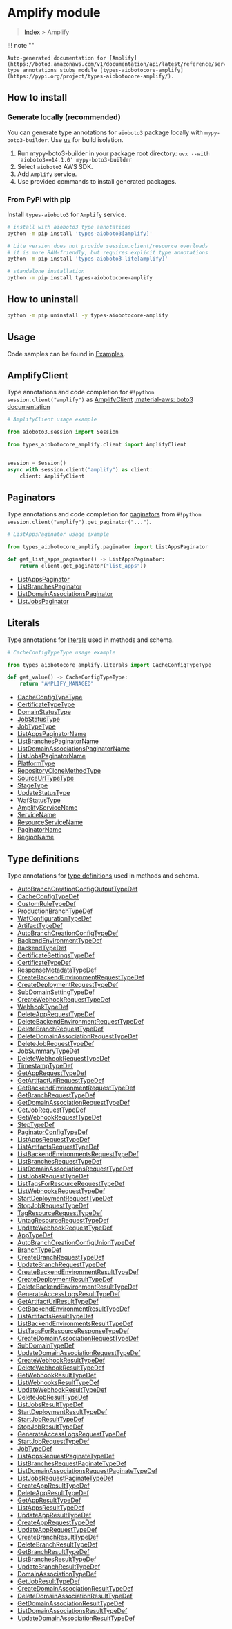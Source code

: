 # Amplify module

> [Index](../README.md) > Amplify


!!! note ""

    Auto-generated documentation for [Amplify](https://boto3.amazonaws.com/v1/documentation/api/latest/reference/services/amplify.html#amplify)
    type annotations stubs module [types-aiobotocore-amplify](https://pypi.org/project/types-aiobotocore-amplify/).

## How to install

### Generate locally (recommended)

You can generate type annotations for `aioboto3` package locally with `mypy-boto3-builder`.
Use [uv](https://docs.astral.sh/uv/getting-started/installation/) for build isolation.

1. Run mypy-boto3-builder in your package root directory: `uvx --with 'aioboto3==14.1.0' mypy-boto3-builder`
1. Select `aioboto3` AWS SDK.
1. Add `Amplify` service.
1. Use provided commands to install generated packages.



### From PyPI with pip

Install `types-aioboto3` for `Amplify` service.

```bash
# install with aioboto3 type annotations
python -m pip install 'types-aioboto3[amplify]'

# Lite version does not provide session.client/resource overloads
# it is more RAM-friendly, but requires explicit type annotations
python -m pip install 'types-aioboto3-lite[amplify]'

# standalone installation
python -m pip install types-aiobotocore-amplify
```



## How to uninstall

```bash
python -m pip uninstall -y types-aiobotocore-amplify
```

## Usage

Code samples can be found in [Examples](./usage.md).

## AmplifyClient

Type annotations and code completion for  `#!python session.client("amplify")` as [AmplifyClient](./client.md)
[:material-aws: boto3 documentation](https://boto3.amazonaws.com/v1/documentation/api/latest/reference/services/amplify.html#Amplify.Client)

```python
# AmplifyClient usage example

from aioboto3.session import Session

from types_aiobotocore_amplify.client import AmplifyClient


session = Session()
async with session.client("amplify") as client:
    client: AmplifyClient
```


## Paginators

Type annotations and code completion for
[paginators](./paginators.md)
from `#!python session.client("amplify").get_paginator("...")`.

```python
# ListAppsPaginator usage example

from types_aiobotocore_amplify.paginator import ListAppsPaginator

def get_list_apps_paginator() -> ListAppsPaginator:
    return client.get_paginator("list_apps"))
```

- [ListAppsPaginator](./paginators.md#listappspaginator)
- [ListBranchesPaginator](./paginators.md#listbranchespaginator)
- [ListDomainAssociationsPaginator](./paginators.md#listdomainassociationspaginator)
- [ListJobsPaginator](./paginators.md#listjobspaginator)








## Literals

Type annotations for [literals](./literals.md) used in methods and schema.

```python
# CacheConfigTypeType usage example

from types_aiobotocore_amplify.literals import CacheConfigTypeType

def get_value() -> CacheConfigTypeType:
    return "AMPLIFY_MANAGED"
```

- [CacheConfigTypeType](./literals.md#cacheconfigtypetype)
- [CertificateTypeType](./literals.md#certificatetypetype)
- [DomainStatusType](./literals.md#domainstatustype)
- [JobStatusType](./literals.md#jobstatustype)
- [JobTypeType](./literals.md#jobtypetype)
- [ListAppsPaginatorName](./literals.md#listappspaginatorname)
- [ListBranchesPaginatorName](./literals.md#listbranchespaginatorname)
- [ListDomainAssociationsPaginatorName](./literals.md#listdomainassociationspaginatorname)
- [ListJobsPaginatorName](./literals.md#listjobspaginatorname)
- [PlatformType](./literals.md#platformtype)
- [RepositoryCloneMethodType](./literals.md#repositoryclonemethodtype)
- [SourceUrlTypeType](./literals.md#sourceurltypetype)
- [StageType](./literals.md#stagetype)
- [UpdateStatusType](./literals.md#updatestatustype)
- [WafStatusType](./literals.md#wafstatustype)
- [AmplifyServiceName](./literals.md#amplifyservicename)
- [ServiceName](./literals.md#servicename)
- [ResourceServiceName](./literals.md#resourceservicename)
- [PaginatorName](./literals.md#paginatorname)
- [RegionName](./literals.md#regionname)




## Type definitions

Type annotations for [type definitions](./type_defs.md) used in methods and schema.

- [AutoBranchCreationConfigOutputTypeDef](./type_defs.md#autobranchcreationconfigoutputtypedef)
- [CacheConfigTypeDef](./type_defs.md#cacheconfigtypedef)
- [CustomRuleTypeDef](./type_defs.md#customruletypedef)
- [ProductionBranchTypeDef](./type_defs.md#productionbranchtypedef)
- [WafConfigurationTypeDef](./type_defs.md#wafconfigurationtypedef)
- [ArtifactTypeDef](./type_defs.md#artifacttypedef)
- [AutoBranchCreationConfigTypeDef](./type_defs.md#autobranchcreationconfigtypedef)
- [BackendEnvironmentTypeDef](./type_defs.md#backendenvironmenttypedef)
- [BackendTypeDef](./type_defs.md#backendtypedef)
- [CertificateSettingsTypeDef](./type_defs.md#certificatesettingstypedef)
- [CertificateTypeDef](./type_defs.md#certificatetypedef)
- [ResponseMetadataTypeDef](./type_defs.md#responsemetadatatypedef)
- [CreateBackendEnvironmentRequestTypeDef](./type_defs.md#createbackendenvironmentrequesttypedef)
- [CreateDeploymentRequestTypeDef](./type_defs.md#createdeploymentrequesttypedef)
- [SubDomainSettingTypeDef](./type_defs.md#subdomainsettingtypedef)
- [CreateWebhookRequestTypeDef](./type_defs.md#createwebhookrequesttypedef)
- [WebhookTypeDef](./type_defs.md#webhooktypedef)
- [DeleteAppRequestTypeDef](./type_defs.md#deleteapprequesttypedef)
- [DeleteBackendEnvironmentRequestTypeDef](./type_defs.md#deletebackendenvironmentrequesttypedef)
- [DeleteBranchRequestTypeDef](./type_defs.md#deletebranchrequesttypedef)
- [DeleteDomainAssociationRequestTypeDef](./type_defs.md#deletedomainassociationrequesttypedef)
- [DeleteJobRequestTypeDef](./type_defs.md#deletejobrequesttypedef)
- [JobSummaryTypeDef](./type_defs.md#jobsummarytypedef)
- [DeleteWebhookRequestTypeDef](./type_defs.md#deletewebhookrequesttypedef)
- [TimestampTypeDef](./type_defs.md#timestamptypedef)
- [GetAppRequestTypeDef](./type_defs.md#getapprequesttypedef)
- [GetArtifactUrlRequestTypeDef](./type_defs.md#getartifacturlrequesttypedef)
- [GetBackendEnvironmentRequestTypeDef](./type_defs.md#getbackendenvironmentrequesttypedef)
- [GetBranchRequestTypeDef](./type_defs.md#getbranchrequesttypedef)
- [GetDomainAssociationRequestTypeDef](./type_defs.md#getdomainassociationrequesttypedef)
- [GetJobRequestTypeDef](./type_defs.md#getjobrequesttypedef)
- [GetWebhookRequestTypeDef](./type_defs.md#getwebhookrequesttypedef)
- [StepTypeDef](./type_defs.md#steptypedef)
- [PaginatorConfigTypeDef](./type_defs.md#paginatorconfigtypedef)
- [ListAppsRequestTypeDef](./type_defs.md#listappsrequesttypedef)
- [ListArtifactsRequestTypeDef](./type_defs.md#listartifactsrequesttypedef)
- [ListBackendEnvironmentsRequestTypeDef](./type_defs.md#listbackendenvironmentsrequesttypedef)
- [ListBranchesRequestTypeDef](./type_defs.md#listbranchesrequesttypedef)
- [ListDomainAssociationsRequestTypeDef](./type_defs.md#listdomainassociationsrequesttypedef)
- [ListJobsRequestTypeDef](./type_defs.md#listjobsrequesttypedef)
- [ListTagsForResourceRequestTypeDef](./type_defs.md#listtagsforresourcerequesttypedef)
- [ListWebhooksRequestTypeDef](./type_defs.md#listwebhooksrequesttypedef)
- [StartDeploymentRequestTypeDef](./type_defs.md#startdeploymentrequesttypedef)
- [StopJobRequestTypeDef](./type_defs.md#stopjobrequesttypedef)
- [TagResourceRequestTypeDef](./type_defs.md#tagresourcerequesttypedef)
- [UntagResourceRequestTypeDef](./type_defs.md#untagresourcerequesttypedef)
- [UpdateWebhookRequestTypeDef](./type_defs.md#updatewebhookrequesttypedef)
- [AppTypeDef](./type_defs.md#apptypedef)
- [AutoBranchCreationConfigUnionTypeDef](./type_defs.md#autobranchcreationconfiguniontypedef)
- [BranchTypeDef](./type_defs.md#branchtypedef)
- [CreateBranchRequestTypeDef](./type_defs.md#createbranchrequesttypedef)
- [UpdateBranchRequestTypeDef](./type_defs.md#updatebranchrequesttypedef)
- [CreateBackendEnvironmentResultTypeDef](./type_defs.md#createbackendenvironmentresulttypedef)
- [CreateDeploymentResultTypeDef](./type_defs.md#createdeploymentresulttypedef)
- [DeleteBackendEnvironmentResultTypeDef](./type_defs.md#deletebackendenvironmentresulttypedef)
- [GenerateAccessLogsResultTypeDef](./type_defs.md#generateaccesslogsresulttypedef)
- [GetArtifactUrlResultTypeDef](./type_defs.md#getartifacturlresulttypedef)
- [GetBackendEnvironmentResultTypeDef](./type_defs.md#getbackendenvironmentresulttypedef)
- [ListArtifactsResultTypeDef](./type_defs.md#listartifactsresulttypedef)
- [ListBackendEnvironmentsResultTypeDef](./type_defs.md#listbackendenvironmentsresulttypedef)
- [ListTagsForResourceResponseTypeDef](./type_defs.md#listtagsforresourceresponsetypedef)
- [CreateDomainAssociationRequestTypeDef](./type_defs.md#createdomainassociationrequesttypedef)
- [SubDomainTypeDef](./type_defs.md#subdomaintypedef)
- [UpdateDomainAssociationRequestTypeDef](./type_defs.md#updatedomainassociationrequesttypedef)
- [CreateWebhookResultTypeDef](./type_defs.md#createwebhookresulttypedef)
- [DeleteWebhookResultTypeDef](./type_defs.md#deletewebhookresulttypedef)
- [GetWebhookResultTypeDef](./type_defs.md#getwebhookresulttypedef)
- [ListWebhooksResultTypeDef](./type_defs.md#listwebhooksresulttypedef)
- [UpdateWebhookResultTypeDef](./type_defs.md#updatewebhookresulttypedef)
- [DeleteJobResultTypeDef](./type_defs.md#deletejobresulttypedef)
- [ListJobsResultTypeDef](./type_defs.md#listjobsresulttypedef)
- [StartDeploymentResultTypeDef](./type_defs.md#startdeploymentresulttypedef)
- [StartJobResultTypeDef](./type_defs.md#startjobresulttypedef)
- [StopJobResultTypeDef](./type_defs.md#stopjobresulttypedef)
- [GenerateAccessLogsRequestTypeDef](./type_defs.md#generateaccesslogsrequesttypedef)
- [StartJobRequestTypeDef](./type_defs.md#startjobrequesttypedef)
- [JobTypeDef](./type_defs.md#jobtypedef)
- [ListAppsRequestPaginateTypeDef](./type_defs.md#listappsrequestpaginatetypedef)
- [ListBranchesRequestPaginateTypeDef](./type_defs.md#listbranchesrequestpaginatetypedef)
- [ListDomainAssociationsRequestPaginateTypeDef](./type_defs.md#listdomainassociationsrequestpaginatetypedef)
- [ListJobsRequestPaginateTypeDef](./type_defs.md#listjobsrequestpaginatetypedef)
- [CreateAppResultTypeDef](./type_defs.md#createappresulttypedef)
- [DeleteAppResultTypeDef](./type_defs.md#deleteappresulttypedef)
- [GetAppResultTypeDef](./type_defs.md#getappresulttypedef)
- [ListAppsResultTypeDef](./type_defs.md#listappsresulttypedef)
- [UpdateAppResultTypeDef](./type_defs.md#updateappresulttypedef)
- [CreateAppRequestTypeDef](./type_defs.md#createapprequesttypedef)
- [UpdateAppRequestTypeDef](./type_defs.md#updateapprequesttypedef)
- [CreateBranchResultTypeDef](./type_defs.md#createbranchresulttypedef)
- [DeleteBranchResultTypeDef](./type_defs.md#deletebranchresulttypedef)
- [GetBranchResultTypeDef](./type_defs.md#getbranchresulttypedef)
- [ListBranchesResultTypeDef](./type_defs.md#listbranchesresulttypedef)
- [UpdateBranchResultTypeDef](./type_defs.md#updatebranchresulttypedef)
- [DomainAssociationTypeDef](./type_defs.md#domainassociationtypedef)
- [GetJobResultTypeDef](./type_defs.md#getjobresulttypedef)
- [CreateDomainAssociationResultTypeDef](./type_defs.md#createdomainassociationresulttypedef)
- [DeleteDomainAssociationResultTypeDef](./type_defs.md#deletedomainassociationresulttypedef)
- [GetDomainAssociationResultTypeDef](./type_defs.md#getdomainassociationresulttypedef)
- [ListDomainAssociationsResultTypeDef](./type_defs.md#listdomainassociationsresulttypedef)
- [UpdateDomainAssociationResultTypeDef](./type_defs.md#updatedomainassociationresulttypedef)

